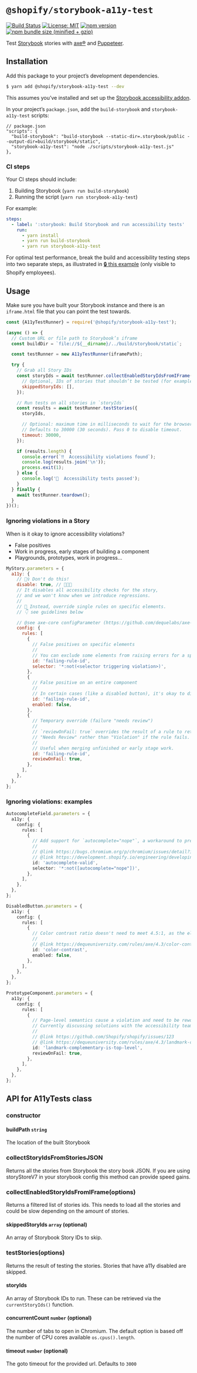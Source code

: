 # `@shopify/storybook-a11y-test`

[![Build Status](https://github.com/Shopify/quilt/workflows/Node-CI/badge.svg?branch=main)](https://github.com/Shopify/quilt/actions?query=workflow%3ANode-CI) [![License: MIT](https://img.shields.io/badge/License-MIT-green.svg)](https://github.com/Shopify/quilt/blob/main/LICENSE.md) [![npm version](https://badge.fury.io/js/%40shopify%2Fstorybook-a11y-test.svg)](https://www.npmjs.com/package/@shopify/storybook-a11y-test) [![npm bundle size (minified + gzip)](https://img.shields.io/bundlephobia/minzip/@shopify/storybook-a11y-test.svg)](https://bundlephobia.com/package/@shopify/storybook-a11y-test)

Test [Storybook](https://storybook.js.org/) stories with [axe®](https://github.com/dequelabs/axe-core) and [Puppeteer](https://developers.google.com/web/tools/puppeteer).

## Installation

Add this package to your project’s development dependencies.

```bash
$ yarn add @shopify/storybook-a11y-test --dev
```

This assumes you’ve installed and set up the [Storybook accessibility addon](https://www.npmjs.com/package/@storybook/addon-a11y).

In your project’s `package.json`, add the `build-storybook` and `storybook-a11y-test` scripts:

```json5
// package.json
"scripts": {
  "build-storybook": "build-storybook --static-dir=.storybook/public --output-dir=build/storybook/static",
  "storybook-a11y-test": "node ./scripts/storybook-a11y-test.js"
},
```

### CI steps

Your CI steps should include:

1. Building Storybook (`yarn run build-storybook`)
2. Running the script (`yarn run storybook-a11y-test`)

For example:

```yaml
steps:
  - label: ':storybook: Build Storybook and run accessibility tests'
    run:
      - yarn install
      - yarn run build-storybook
      - yarn run storybook-a11y-test
```

For optimal test performance, break the build and accessibility testing steps into two separate steps, as illustrated in [🔒 this example](https://github.com/Shopify/web/blob/03475cd0918c0e18989c1974d7007c1bd912e054/.shopify-build/shared/steps.yml#L154-L184) (only visible to Shopify employees).

## Usage

Make sure you have built your Storybook instance and there is an `iframe.html` file that you can point the test towards.

```js
const {A11yTestRunner} = require('@shopify/storybook-a11y-test');

(async () => {
  // Custom URL or file path to Storybook’s iframe
  const buildDir = `file://${__dirname}/../build/storybook/static`;

  const testRunner = new A11yTestRunner(iframePath);

  try {
    // Grab all Story IDs
    const storyIds = await testRunner.collectEnabledStoryIdsFromIFrame({
      // Optional, IDs of stories that shouldn’t be tested (for example: playgrounds)
      skippedStoryIds: [],
    });

    // Run tests on all stories in `storyIds`
    const results = await testRunner.testStories({
      storyIds,

      // Optional: maximum time in milliseconds to wait for the browser instance to start.
      // Defaults to 30000 (30 seconds). Pass 0 to disable timeout.
      timeout: 30000,
    });

    if (results.length) {
      console.error(`‼️  Accessibility violations found`);
      console.log(results.join('\n'));
      process.exit(1);
    } else {
      console.log('🧚  Accessibility tests passed');
    }
  } finally {
    await testRunner.teardown();
  }
})();
```

### Ignoring violations in a Story

When is it okay to ignore accessibility violations?

- False positives
- Work in progress, early stages of building a component
- Playgrounds, prototypes, work in progress…

```js
MyStory.parameters = {
  a11y: {
    // 🙅‍♀️ Don't do this!
    disable: true, // 💩💩💩
    // It disables all accessibility checks for the story,
    // and we won't know when we introduce regressions.
    //
    // 🙌 Instead, override single rules on specific elements.
    // 👇 see guidelines below

    // @see axe-core configParameter (https://github.com/dequelabs/axe-core/blob/develop/doc/API.md#parameters-1)
    config: {
      rules: [
        {
          // False positives on specific elements
          //
          // You can exclude some elements from raising errors for a specific rule.
          id: 'failing-rule-id',
          selector: '*:not(<selector triggering violation>)',
        },
        {
          // False positive on an entire component
          //
          // In certain cases (like a disabled button), it's okay to disable a rule.
          id: 'failing-rule-id',
          enabled: false,
        },
        {
          // Temporary override (failure "needs review")
          //
          // `reviewOnFail: true` overrides the result of a rule to return
          // "Needs Review" rather than "Violation" if the rule fails.
          //
          // Useful when merging unfinished or early stage work.
          id: 'failing-rule-id',
          reviewOnFail: true,
        },
      ],
    },
  },
};
```

### Ignoring violations: examples

```ts
AutocompleteField.parameters = {
  a11y: {
    config: {
      rules: [
        {
          // Add support for `autocomplete="nope"`, a workaround to prevent autocomplete in Chrome
          //
          // @link https://bugs.chromium.org/p/chromium/issues/detail?id=468153
          // @link https://development.shopify.io/engineering/developing_at_Shopify/accessibility/forms/autocomplete
          id: 'autocomplete-valid',
          selector: '*:not([autocomplete="nope"])',
        },
      ],
    },
  },
};
```

```ts
DisabledButton.parameters = {
  a11y: {
    config: {
      rules: [
        {
          // Color contrast ratio doesn't need to meet 4.5:1, as the element is disabled
          //
          // @link https://dequeuniversity.com/rules/axe/4.3/color-contrast
          id: 'color-contrast',
          enabled: false,
        },
      ],
    },
  },
};
```

```ts
PrototypeComponent.parameters = {
  a11y: {
    config: {
      rules: [
        {
          // Page-level semantics cause a violation and need to be reworked.
          // Currently discussing solutions with the accessibility team.
          //
          // @link https://github.com/Shopify/shopify/issues/123
          // @link https://dequeuniversity.com/rules/axe/4.3/landmark-complementary-is-top-level
          id: 'landmark-complementary-is-top-level',
          reviewOnFail: true,
        },
      ],
    },
  },
};
```

## API for A11yTests class

### constructor

#### buildPath `string`

The location of the built Storybook

### collectStoryIdsFromStoriesJSON

Returns all the stories from Storybook the story book JSON. If you are using storyStoreV7 in your storybook config this method can provide speed gains.

### collectEnabledStoryIdsFromIFrame(options)

Returns a filtered list of stories ids. This needs to load all the stories and could be slow depending on the amount of stories.

#### skippedStoryIds `array` (optional)

An array of Storybook Story IDs to skip.

### testStories(options)

Returns the result of testing the stories. Stories that have a11y disabled are skipped.

#### storyIds

An array of Storybook IDs to run. These can be retrieved via the `currentStoryIds()` function.

#### concurrentCount `number` (optional)

The number of tabs to open in Chromium. The default option is based off the number of CPU cores available `os.cpus().length`.

#### timeout `number` (optional)

The goto timeout for the provided url. Defaults to `3000`
